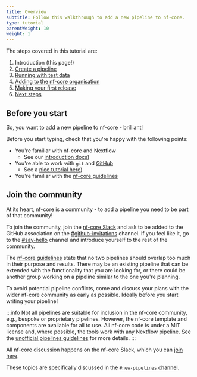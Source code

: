 ```yaml
---
title: Overview
subtitle: Follow this walkthrough to add a new pipeline to nf-core.
type: tutorial
parentWeight: 10
weight: 1
---
```


The steps covered in this tutorial are:

1. Introduction (this page!)
1. [Create a pipeline](/docs/tutorials/adding_a_pipeline/creating_a_pipeline)
1. [Running with test data](/docs/tutorials/adding_a_pipeline/test_data)
1. [Adding to the nf-core organisation](/docs/tutorials/adding_a_pipeline/move_to_nf-core_org)
1. [Making your first release](/docs/tutorials/adding_a_pipeline/first_release)
1. [Next steps](/docs/tutorials/adding_a_pipeline/next_steps)

## Before you start

So, you want to add a new pipeline to nf-core - brilliant!

Before you start typing, check that you're happy with the following points:

- You're familiar with nf-core and Nextflow
  - See our [introduction docs](/docs/usage/getting_started/introduction.md))
- You're able to work with `git` and [GitHub](https://github.com)
    - See a [nice tutorial here](https://blog.scottlowe.org/2015/01/27/using-fork-branch-git-workflow/))
- You're familiar with the [nf-core guidelines](https://nf-co.re/docs/guidelines/pipelines/overview)

## Join the community

At its heart, nf-core is a community - to add a pipeline you need to be part of that community!

To join the community, join the [nf-core Slack](https://nf-co.re/join/slack) and ask to be added to the GitHub association on the [#github-invitations](https://nfcore.slack.com/channels/github-invitations) channel. If you feel like it, go to the [#say-hello](https://nfcore.slack.com/channels/say-hello) channel and introduce yourself to the rest of the community.

The [nf-core guidelines](/docs/guidelines/pipelines/overview) state that no two pipelines should overlap too much
in their purpose and results. There may be an existing pipeline that can be extended with the
functionality that you are looking for, or there could be another group working on a pipeline similar to the one you're planning.

To avoid potential pipeline conflicts, come and discuss your plans with the wider nf-core community as early
as possible. Ideally before you start writing your pipeline!

:::info
Not all pipelines are suitable for inclusion in the nf-core community, e.g., bespoke or proprietary pipelines. However, the nf-core template and components are available for all to use. All nf-core code is under a MIT license and, where possible, the tools work with any Nextflow pipeline. See the [unofficial pipelines guidelines](/docs/guidelines/external_use) for more details.
:::

All nf-core discussion happens on the nf-core Slack, which you can [join here](https://nf-co.re/join).

These topics are specifically discussed in the [`#new-pipelines` channel](https://nfcore.slack.com/channels/new-pipelines).

